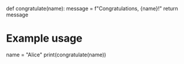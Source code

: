 def congratulate(name):
    message = f"Congratulations, {name}!"
    return message

# Example usage
name = "Alice"
print(congratulate(name))
